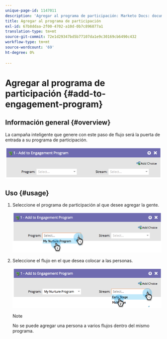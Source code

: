 ```yaml
---
unique-page-id: 1147011
description: 'Agregar al programa de participación: Marketo Docs: documentación del producto'
title: Agregar al programa de participación
exl-id: 67b8ddaa-2f00-4702-a10d-0b7c896877a1
translation-type: tm+mt
source-git-commit: 72e1d29347bd5b77107da1e9c30169cb6490c432
workflow-type: tm+mt
source-wordcount: '69'
ht-degree: 0%

---
```


# Agregar al programa de participación {#add-to-engagement-program}

## Información general {#overview}

La campaña inteligente que genere con este paso de flujo será la puerta de entrada a su programa de participación.

![](assets/image2014-9-22-14-3a47-3a32.png)

## Uso {#usage}

1. Seleccione el programa de participación al que desee agregar la gente.

   ![](assets/image2014-9-22-14-3a47-3a36.png)

1. Seleccione el flujo en el que desea colocar a las personas.

   ![](assets/image2014-9-22-14-3a47-3a39.png)

   >[!NOTE]
   >
   >No se puede agregar una persona a varios flujos dentro del mismo programa.
